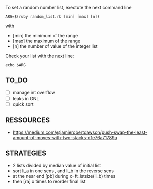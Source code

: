 
To set a random number list, exectute the next command line 

```
ARG=$(ruby random_list.rb [min] [max] [n])
```

with 
* [min] the minimum of the range
* [max] the maximum of the range
* [n] the number of value of the integer list

Check your list with the next line:

```
echo $ARG
```
## TO_DO

- [ ] manage int overflow
- [ ] leaks in GNL
- [ ] quick sort

## RESSOURCES

- https://medium.com/@jamierobertdawson/push-swap-the-least-amount-of-moves-with-two-stacks-d1e76a71789a


## STRATEGIES

- 2 lists divided by median value of initial list
- sort li_a in one sens , and li_b in the reverse sens
- at the near end [pb] during x=ft_lstsize(li_b) times
- then [ra] x times to reorder final list
